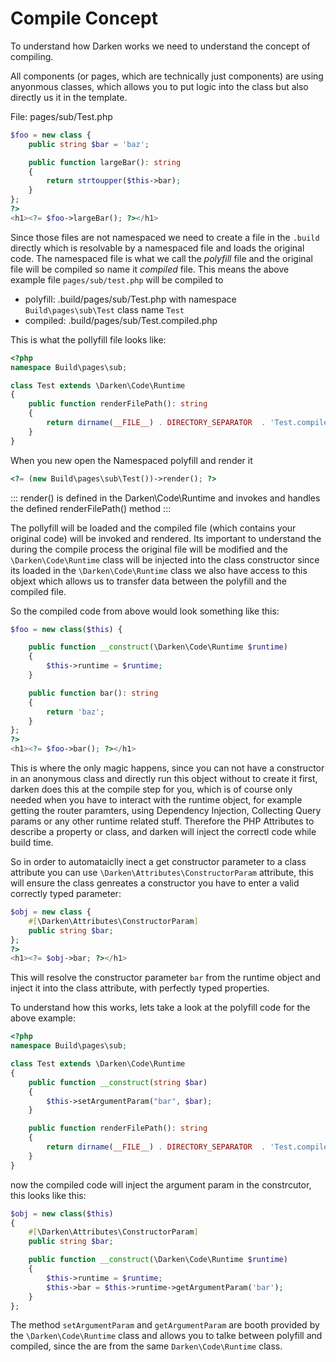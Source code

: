 # Compile Concept

To understand how Darken works we need to understand the concept of compiling.

All components (or pages, which are technically just components) are using anyonmous classes, which allows you to put logic into the class
but also directly us it in the template.

File: pages/sub/Test.php

```php
$foo = new class {
    public string $bar = 'baz';

    public function largeBar(): string
    {
        return strtoupper($this->bar);
    }
};
?>
<h1><?= $foo->largeBar(); ?></h1>
```

Since those files are not namespaced we need to create a file in the `.build` directly which is resolvable by a namespaced
file and loads the original code. The namespaced file is what we call the *polyfill* file and the original file will be compiled
so name it *compiled* file. This means the above example file `pages/sub/test.php` will be compiled to

+ polyfill: .build/pages/sub/Test.php with namespace `Build\pages\sub\Test` class name `Test`
+ compiled: .build/pages/sub/Test.compiled.php

This is what the pollyfill file looks like:

```php
<?php
namespace Build\pages\sub;

class Test extends \Darken\Code\Runtime
{
    public function renderFilePath(): string
    {
        return dirname(__FILE__) . DIRECTORY_SEPARATOR  . 'Test.compiled.php';
    }
}
```

When you new open the Namespaced polyfill and render it

```php
<?= (new Build\pages\sub\Test())->render(); ?>
```

::: render() is defined in the Darken\Code\Runtime and invokes and handles the defined renderFilePath() method :::

The pollyfill will be loaded and the compiled file (which contains your original code) will be invoked and rendered. Its important
to understand the during the compile process the original file will be modified and the `\Darken\Code\Runtime` class will be injected
into the class constructor since its loaded in the `\Darken\Code\Runtime` class we also have access to this objext which allows us to transfer
data between the polyfill and the compiled file.

So the compiled code from above would look something like this:

```php
$foo = new class($this) {

    public function __construct(\Darken\Code\Runtime $runtime)
    {
        $this->runtime = $runtime;
    }

    public function bar(): string
    {
        return 'baz';
    }
};
?>
<h1><?= $foo->bar(); ?></h1>
```

This is where the only magic happens, since you can not have a constructor in an anonymous class and directly run this object without to create it
first, darken does this at the compile step for you, which is of course only needed when you have to interact with the runtime object, for example
getting the router paramters, using Dependency Injection, Collecting Query params or any other runtime related stuff. Therefore the
PHP Attributes to describe a property or class, and darken will inject the correctl code while build time.

So in order to automataiclly inect a get constructor parameter to a class attribute you can use `\Darken\Attributes\ConstructorParam` attribute, this will ensure the class genreates a constructor you have to enter a valid correctly typed parameter:

```php
$obj = new class {
    #[\Darken\Attributes\ConstructorParam]
    public string $bar;
};
?>
<h1><?= $obj->bar; ?></h1>
```

This will resolve the constructor parameter `bar` from the runtime object and inject it into the class attribute, with perfectly
typed properties.

To understand how this works, lets take a look at the polyfill code for the above example:

```php
<?php
namespace Build\pages\sub;

class Test extends \Darken\Code\Runtime
{
    public function __construct(string $bar)
    {
        $this->setArgumentParam("bar", $bar);
    }

    public function renderFilePath(): string
    {
        return dirname(__FILE__) . DIRECTORY_SEPARATOR  . 'Test.compiled.php';
    }
}
```

now the compiled code will inject the argument param in the constrcutor, this looks like this:

```php
$obj = new class($this)
{
    #[\Darken\Attributes\ConstructorParam]
    public string $bar;

    public function __construct(\Darken\Code\Runtime $runtime)
    {
        $this->runtime = $runtime;
        $this->bar = $this->runtime->getArgumentParam('bar');
    }
};
```

The method `setArgumentParam` and `getArgumentParam` are booth provided by the `\Darken\Code\Runtime` class and allows you to talke between polyfill and compiled, since the are from the same `Darken\Code\Runtime` class.
